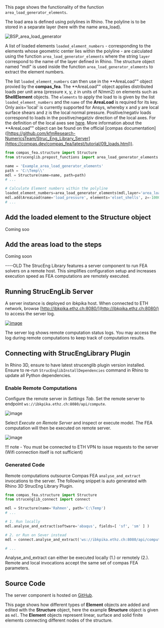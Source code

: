 
This page shows the functionality of the function ``area_load_generator_elements``. 

The load area is defined using polylines in Rhino. The polyline is to be stored in a separate layer (here with the name area_load).

![BSP_area_load_generator](https://user-images.githubusercontent.com/49633262/226637930-a71a9aa0-46d4-4235-89be-0b1a2d3f2793.png)

A list of loaded elements ``loaded_element_numbers`` - corresponding to the elements whose geometric center lies within the polyline - are calculated using the function ``area_load_generator_elements`` where the string ``layer`` correspond to the name of the layer defined in Rhino. The structure object named "mdl" is used inside the function ``area_load_generator_elements`` to extract the element numbers.

The list ``loaded_element_numbers`` can then use in the **AreaLoad"" object provied by the **compas_fea**. The  **AreaLoad"" object applies distributed loads per unit area (pressure x, y, z in units of N/mm2) on elements such as **ShellElement** objects. The ``elements`` to apply the load to is given by the list ``loaded_element_numbers`` and the ``name`` of the **AreaLoad** is required for its key. Only axis='local' is currently supported for Ansys, whereby x and y are local surface shears and z is the local normal pressure. Positive/negativ loads correspond to loads in the positive/negatziv direction of the local axes. For the definition of the local axes see [here](https://github.com/kfmResearch-NumericsTeam/Struc_Eng_Library_Server). More information about the **AreaLoad"" object can be found on the official [compas documentation] ([https://github.com/kfmResearch-NumericsTeam/Struc_Eng_Library_Server](https://compas.dev/compas_fea/latest/tutorial/09_loads.html)).

```python
from compas_fea.structure import Structure
from strucenglib.prepost_functions import area_load_generator_elements

name = 'Example_area_load_generator_elements'
path = 'C:\Temp\\'
mdl = Structure(name=name, path=path)
# ...

# Calculate Element numbers within the polyline
loaded_element_numbers=area_load_generator_elements(mdl,layer='area_load') # 
mdl.add(AreaLoad(name='load_pressure', elements='elset_shells', z=-10000, axes='local'))
# ...
```

## Add the loaded element to the **Structure** object 
Coming soo

## Add the areas load to the steps
Coming soon

----OLD
The StrucEng Library features a server component to run FEA solvers on a remote host.
This simplifies configuration setup and increases execution speed as FEA computations are remotely executed.

## Running StrucEngLib Server
A server instance is deployed on ibkpika host. When connected to ETH network, browse [http://ibkpika.ethz.ch:8080/](http://ibkpika.ethz.ch:8080/) to access the server log.

[
![image](https://user-images.githubusercontent.com/2311941/213932152-da7c3f7e-8d11-403d-b5a7-00c9f6040f9a.png)](http://ibkpika.ethz.ch:8080/)

The server log shows remote computation status logs. You may access the log during remote computations to keep track of computation results.

## Connecting with StrucEngLibrary Plugin
In Rhino 3D, ensure to have latest strucenglib plugin version installed. Ensure to re-run `StrucEnglibInstallDependencies` command in Rhino to update all Python dependencies.

### Enable Remote Computations
Configure the remote server in _Settings Tab_. Set the remote server to endpoint `ws://ibkpika.ethz.ch:8080/api/compute`.

![image](https://user-images.githubusercontent.com/2311941/213937093-aed1cc52-7856-4e73-ae8a-637b4ea03b6a.png)


 Select _Execute on Remote Server_ and inspect or execute model. The FEA computation will then be executed on remote server.


 ![image](https://user-images.githubusercontent.com/2311941/206236821-20bd1d30-06cb-4fd0-94b9-c9b5c9c90b4d.png)

!!! note
    - You must be connected to ETH VPN to issue requests to the server (Wifi connection itself is not sufficient)

### Generated Code
Remote computations outsource Compas FEA `analyse_and_extract` invocations to the server. 
The following snippet is auto generated with Rhino 3D StrucEng Library Plugin.


```python
from compas_fea.structure import Structure
from strucenglib_connect import connect

mdl = Structure(name='Rahmen', path='C:\Temp')
# ...

# 1. Run locally
mdl.analyse_and_extract(software='abaqus', fields=[ 'sf', 'sm' ] )

# 2. or Run on Sever instead
mdl = connect.analyse_and_extract('ws://ibkpika.ethz.ch:8080/api/compute', mdl, software='abaqus',  fields=[ 'sf', 'sm' ])

# ...
```
Analyse_and_extract can either be executed locally (1.) or remotely (2.).
Remote and local invocations accept the same set of compas FEA parameters.

## Source Code
The server component is hosted on [GitHub](https://github.com/kfmResearch-NumericsTeam/Struc_Eng_Library_Server).

This page shows how different types of **Element** objects are added and edited with the **Structure** object, here the example **Structure** object is given as ``mdl``. The **Element** objects represent linear, surface and solid finite elements connecting different nodes of the structure.
